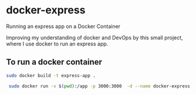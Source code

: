 # docker-express

Running an express app on a Docker Container

Improving my understanding of docker and DevOps by this small project, where I use docker to run an express app.

## To run a docker container

```sh
sudo docker build -t express-app .
```

```sh
 sudo docker run -v $(pwd):/app -p 3000:3000  -d --name docker-express express-app
 ```